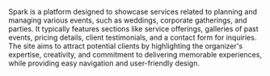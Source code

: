 Spark is a platform designed to showcase services related to planning and managing various events, 
such as weddings, corporate gatherings, and parties. It typically features sections like service offerings, 
galleries of past events, pricing details, client testimonials, and a contact form for inquiries.
The site aims to attract potential clients by highlighting the organizer's expertise, creativity, and 
commitment to delivering memorable experiences, while providing easy navigation and user-friendly design.
